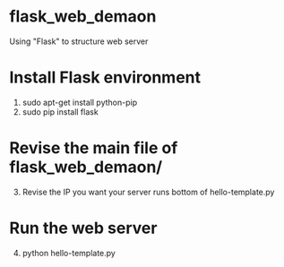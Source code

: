 # flask_web_demaon
Using "Flask" to structure web server  

# Install Flask environment
1. sudo apt-get install python-pip
2. sudo pip install flask

# Revise the main file of flask_web_demaon/
3. Revise the IP you want your server runs bottom of hello-template.py

# Run the web server
4. python hello-template.py
